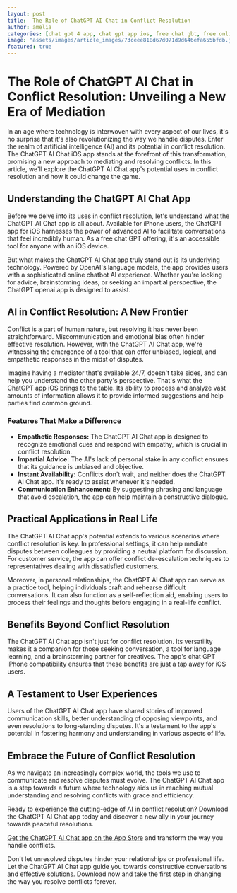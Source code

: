 ```yaml
---
layout: post
title:  The Role of ChatGPT AI Chat in Conflict Resolution
author: amelia
categories: [chat gpt 4 app, chat gpt app ios, free chat gbt, free online chatbot, chatgpt openai app, online chatbot ai, chat gpt iphone]
image: "assets/images/article_images/73ceee818d67d071d9d646efa655bfdb.jpg"
featured: true
---
```


# The Role of ChatGPT AI Chat in Conflict Resolution: Unveiling a New Era of Mediation

In an age where technology is interwoven with every aspect of our lives, it's no surprise that it's also revolutionizing the way we handle disputes. Enter the realm of artificial intelligence (AI) and its potential in conflict resolution. The ChatGPT AI Chat iOS app stands at the forefront of this transformation, promising a new approach to mediating and resolving conflicts. In this article, we'll explore the ChatGPT AI Chat app's potential uses in conflict resolution and how it could change the game.

## Understanding the ChatGPT AI Chat App

Before we delve into its uses in conflict resolution, let's understand what the ChatGPT AI Chat app is all about. Available for iPhone users, the ChatGPT app for iOS harnesses the power of advanced AI to facilitate conversations that feel incredibly human. As a free chat GPT offering, it's an accessible tool for anyone with an iOS device.

But what makes the ChatGPT AI Chat app truly stand out is its underlying technology. Powered by OpenAI's language models, the app provides users with a sophisticated online chatbot AI experience. Whether you're looking for advice, brainstorming ideas, or seeking an impartial perspective, the ChatGPT openai app is designed to assist.

## AI in Conflict Resolution: A New Frontier

Conflict is a part of human nature, but resolving it has never been straightforward. Miscommunication and emotional bias often hinder effective resolution. However, with the ChatGPT AI Chat app, we're witnessing the emergence of a tool that can offer unbiased, logical, and empathetic responses in the midst of disputes.

Imagine having a mediator that's available 24/7, doesn't take sides, and can help you understand the other party's perspective. That's what the ChatGPT app iOS brings to the table. Its ability to process and analyze vast amounts of information allows it to provide informed suggestions and help parties find common ground.

### Features That Make a Difference

- **Empathetic Responses:** The ChatGPT AI Chat app is designed to recognize emotional cues and respond with empathy, which is crucial in conflict resolution.
- **Impartial Advice:** The AI's lack of personal stake in any conflict ensures that its guidance is unbiased and objective.
- **Instant Availability:** Conflicts don't wait, and neither does the ChatGPT AI Chat app. It's ready to assist whenever it's needed.
- **Communication Enhancement:** By suggesting phrasing and language that avoid escalation, the app can help maintain a constructive dialogue.

## Practical Applications in Real Life

The ChatGPT AI Chat app's potential extends to various scenarios where conflict resolution is key. In professional settings, it can help mediate disputes between colleagues by providing a neutral platform for discussion. For customer service, the app can offer conflict de-escalation techniques to representatives dealing with dissatisfied customers.

Moreover, in personal relationships, the ChatGPT AI Chat app can serve as a practice tool, helping individuals craft and rehearse difficult conversations. It can also function as a self-reflection aid, enabling users to process their feelings and thoughts before engaging in a real-life conflict.

## Benefits Beyond Conflict Resolution

The ChatGPT AI Chat app isn't just for conflict resolution. Its versatility makes it a companion for those seeking conversation, a tool for language learning, and a brainstorming partner for creatives. The app's chat GPT iPhone compatibility ensures that these benefits are just a tap away for iOS users.

## A Testament to User Experiences

Users of the ChatGPT AI Chat app have shared stories of improved communication skills, better understanding of opposing viewpoints, and even resolutions to long-standing disputes. It's a testament to the app's potential in fostering harmony and understanding in various aspects of life.

## Embrace the Future of Conflict Resolution

As we navigate an increasingly complex world, the tools we use to communicate and resolve disputes must evolve. The ChatGPT AI Chat app is a step towards a future where technology aids us in reaching mutual understanding and resolving conflicts with grace and efficiency.

Ready to experience the cutting-edge of AI in conflict resolution? Download the ChatGPT AI Chat app today and discover a new ally in your journey towards peaceful resolutions.

[Get the ChatGPT AI Chat app on the App Store](https://apps.apple.com/us/app/ai-ask-chat-with-ai-bots/id6472484891) and transform the way you handle conflicts.

Don't let unresolved disputes hinder your relationships or professional life. Let the ChatGPT AI Chat app guide you towards constructive conversations and effective solutions. Download now and take the first step in changing the way you resolve conflicts forever.